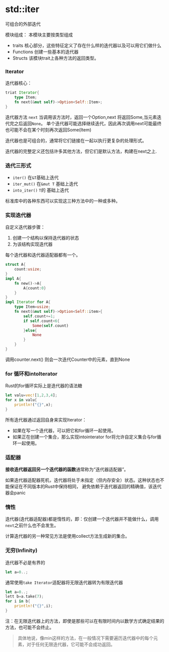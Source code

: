 # std::iter

可组合的外部迭代

模块组成： 本模块主要按类型组成

- traits 核心部分，这些特征定义了存在什么样的迭代器以及可以用它们做什么
- Functions  创建一些基本的迭代器
- Structs   该模块trait上各种方法的返回类型。

### Iterator

迭代器核心：

```rust
triat Iterator{
	type Item;
    fn next(&mut self)->Option<Self::Item>;
}
```

迭代器方法 `next` 当调用该方法时，返回一个Option<Item>,next 将返回Some<Item>,当元素迭代完之后返回`None`。 单个迭代器可能选择继续迭代，因此再次调用next可能最终也可能不会在某个时刻再次返回Some(Item)

迭代器也是可组合的，通常将它们链接在一起以执行更复杂的处理形式。

迭代器的完整定义还包括许多其他方法，但它们是默认方法，构建在next之上.

### 迭代三形式

- `iter()`   在`&T`基础上迭代
- `iter_mut()`  在`&mut T` 基础上迭代
- `into_iter()`  `T`的 基础上迭代

标准库中的各种东西可以实现这三种方法中的一种或多种。

### 实现迭代器

自定义迭代器步骤：

1. 创建一个结构以保持迭代器的状态
2. 为该结构实现迭代器

每个迭代器和迭代器适配器都有一个。

```rust
struct A{
    count:usize;
}
impl A{
    fn new()->A{
        A{count:0}
    }
}
impl Iterator for A{
    type Item=usize;
    fn next(&mut self)->Option<Self::item>{
        self.count+=1;
        if self.count<6{
            Some(self.count)
        }else{
            None
        }
    }
}
```

调用counter.next() 则会一次迭代Counter中的元素，直到None

### for 循环和intoIterator

Rust的for循环实际上是迭代器的语法糖

```rust
let valu=vec![1,2,3,4];
for x in valu{
    println!("{}",x);
}
```

所有迭代器通过返回自身来实现Iterator：

- 如果在写一个迭代器，可以把它和for循环一起使用。
- 如果正在创建一个集合，那么实现intointerator for将允许自定义集合与for循环一起使用。

### 适配器

**接收迭代器返回另一个迭代器的函数**通常称为“迭代器适配器”。

如果迭代器适配器死机，迭代器将处于未指定（但内存安全）状态。这种状态也不能保证在不同版本的Rust中保持相同， 避免依赖于迭代器返回的精确值，该迭代器会panic

### 惰性

迭代器(迭代器适配器)都是惰性的，即：仅创建一个迭代器并不能做什么，调用`next`之前什么也不会发生。

计算迭代器的另一种常见方法是使用collect方法生成新的集合。

### 无穷(Infinity)

迭代器不必是有界的

```rust
let a=0..;
```

通常使用`take Iterator`适配器将无限迭代器转为有限迭代器

```rust
let a=0..;
lett b=a.take(7);
for i in b{
	println!("{}",i);
}
```

注：在无限迭代器上的方法，即使是那些可以在有限时间内以数学方式确定结果的方法，也可能不会终止。

> 具体地说，像min这样的方法，在一般情况下需要遍历迭代器中的每个元素，对于任何无限迭代器，它可能不会成功返回。
